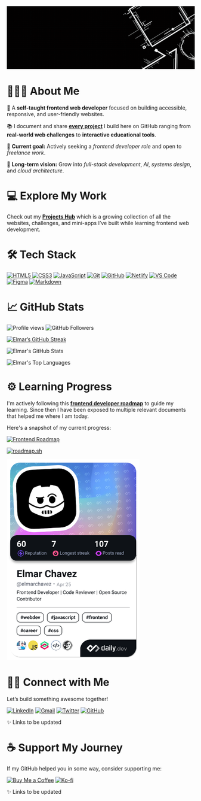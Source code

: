 <div align="center">
    <img src="./img/top_banner.gif" alt="CodingWithJiro GitHub Banner ">
</div>

# 👨🏻‍💻 About Me

🧠 A **self-taught frontend web developer** focused on building accessible, responsive, and user-friendly websites.

📚 I document and share **[every project](https://github.com/CodingWithJiro/Projects)** I build here on GitHub ranging from **real-world web challenges** to **interactive educational tools**.

🎯 **Current goal:** Actively seeking a _frontend developer role_ and open to _freelance work_.

🚀 **Long-term vision:** Grow into _full-stack development_, _AI_, _systems design_, and _cloud architecture_.

# 💻 Explore My Work

Check out my **[Projects Hub](https://github.com/CodingWithJiro/Projects)** which is a growing collection of all the websites, challenges, and mini-apps I’ve built while learning frontend web development.

# 🛠 Tech Stack

[<img alt="HTML5" src="https://img.shields.io/badge/-HTML5-E34F26?style=flat-square&logo=html5&logoColor=white" />](https://developer.mozilla.org/en-US/docs/Web/HTML)
[<img alt="CSS3" src="https://img.shields.io/badge/-CSS3-1572B6?style=flat-square&logo=css3&logoColor=white" />](https://developer.mozilla.org/en-US/docs/Web/CSS)
[<img alt="JavaScript" src="https://img.shields.io/badge/-JavaScript-F7DF1E?style=flat-square&logo=javascript&logoColor=black" />](https://developer.mozilla.org/en-US/docs/Web/JavaScript)
[<img alt="Git" src="https://img.shields.io/badge/-Git-F05032?style=flat-square&logo=git&logoColor=white" />](https://git-scm.com/)
[<img alt="GitHub" src="https://img.shields.io/badge/-GitHub-181717?style=flat-square&logo=github&logoColor=white" />](https://github.com/)
[<img alt="Netlify" src="https://img.shields.io/badge/-Netlify-00C7B7?style=flat-square&logo=netlify&logoColor=white" />](https://www.netlify.com/)
[<img alt="VS Code" src="https://img.shields.io/badge/-VS%20Code-007ACC?style=flat-square&logo=visual-studio-code&logoColor=white" />](https://code.visualstudio.com/)
[<img alt="Figma" src="https://img.shields.io/badge/-Figma-F24E1E?style=flat-square&logo=figma&logoColor=white" />](https://www.figma.com/)
[<img alt="Markdown" src="https://img.shields.io/badge/-Markdown-000000?style=flat-square&logo=markdown&logoColor=white" />](https://www.markdownguide.org/)

# 📈 GitHub Stats

<p align="left">
  <img src="https://komarev.com/ghpvc/?username=CodingWithJiro&style=flat-square&color=CC0022" alt="Profile views"/>
  <img src="https://img.shields.io/github/followers/CodingWithJiro?label=Followers&style=flat-square&color=CC0022" alt="GitHub Followers"/>
</p>

[![Elmar’s GitHub Streak](https://streak-stats.demolab.com/?user=CodingWithJiro&theme=default&background=0D0D0D&ring=FF0033&fire=FF0033&currStreakLabel=00E0FF&sideNums=FF0033&sideLabels=00E0FF&currStreakNum=FF0033&dates=ffffff)](https://github.com/CodingWithJiro)

![Elmar's GitHub Stats](https://github-readme-stats.vercel.app/api?username=CodingWithJiro&show_icons=true&title_color=FF0033&text_color=ffffff&icon_color=00E0FF&bg_color=0D0D0D&hide=prs,issues,contribs)

![Elmar's Top Languages](https://github-readme-stats.vercel.app/api/top-langs/?username=CodingWithJiro&layout=compact&langs_count=6&title_color=FF0033&text_color=FFFFFF&bg_color=0D0D0D)

# ⚙️ Learning Progress

I'm actively following this **[frontend developer roadmap](https://roadmap.sh/frontend)** to guide my learning. Since then I have been exposed to multiple relevant documents that helped me where I am today.

Here's a snapshot of my current progress:

[![Frontend Roadmap](https://img.shields.io/badge/progress-13%25%20complete-blueviolet?style=flat-square&color=CC0022)](https://roadmap.sh/u/elmarchavez)

[![roadmap.sh](https://roadmap.sh/card/wide/67de4dc78342031660de72cc?variant=dark&roadmaps=frontend)](https://roadmap.sh/u/elmarchavez)

<a href="https://app.daily.dev/elmarchavez">
<img src="./devcard.png" width="356" alt="Elmar Chavez's Dev Card"/>
</a>

# 🤝🏻 Connect with Me

Let’s build something awesome together!

[![LinkedIn](https://img.shields.io/badge/LinkedIn-0A66C2?style=for-the-badge&logo=linkedin&logoColor=white)](https://www.linkedin.com/)
[![Gmail](https://img.shields.io/badge/Gmail-D14836?style=for-the-badge&logo=gmail&logoColor=white)](mailto:chavezelmar03@gmail.com)
[![Twitter](https://img.shields.io/badge/Twitter-1DA1F2?style=for-the-badge&logo=twitter&logoColor=white)](https://twitter.com/)
[![GitHub](https://img.shields.io/badge/GitHub-181717?style=for-the-badge&logo=github&logoColor=white)](https://github.com/CodingWithJiro)

✨ Links to be updated

# ☕ Support My Journey

If my GitHub helped you in some way, consider supporting me:

[<img alt="Buy Me a Coffee" src="https://cdn.buymeacoffee.com/buttons/v2/default-yellow.png" height="35" width="147" />](https://buymeacoffee.com/)
[<img alt="Ko-fi" src="https://cdn.ko-fi.com/cdn/kofi3.png?v=3" height="35" width="147" />](https://ko-fi.com/)

✨ Links to be updated
